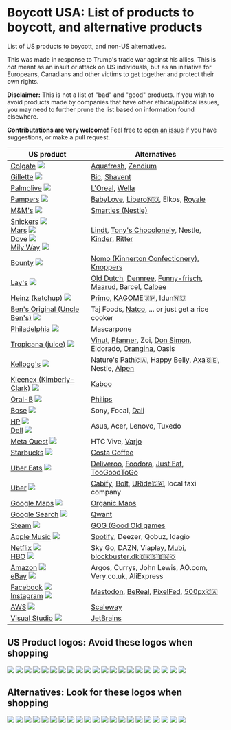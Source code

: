 # Boycott USA: List of products to boycott, and alternative products

List of US products to boycott, and non-US alternatives.

This was made in response to Trump's trade war against his allies. This is *not* meant as an insult or attack on US individuals, but as an initiative for Europeans, Canadians and other victims to get together and protect their own rights.

**Disclaimer:** This is not a list of "bad" and "good" products.
If you wish to avoid products made by companies that have other ethical/political issues, you may need to further prune the list based on information found elsewhere.

**Contributations are very welcome!** Feel free to [open an issue](https://github.com/happysegfault/boycottusa/issues) if you have suggestions, or make a pull request.

|  US product  | Alternatives |
| ------------ | ------------ |
| [Colgate](https://en.wikipedia.org/wiki/Colgate_(toothpaste)) ![](https://upload.wikimedia.org/wikipedia/commons/thumb/3/3f/Colgate.svg/220px-Colgate.svg.png) | [Aquafresh](https://www.aquafresh.com/), [Zendium](https://en.wikipedia.org/wiki/Zendium) |
| [Gillette](https://en.wikipedia.org/wiki/Gillette) ![](https://upload.wikimedia.org/wikipedia/commons/thumb/f/fa/Gillette.svg/220px-Gillette.svg.png) | [Bic](https://en.wikipedia.org/wiki/Bic_(company)), [Shavent](https://shavent.store/) |
| [Palmolive](https://en.wikipedia.org/wiki/Palmolive_(brand)) ![](https://upload.wikimedia.org/wikipedia/commons/thumb/e/e5/Palmolive_logo_2019.png/220px-Palmolive_logo_2019.png) | [L'Oreal](https://en.wikipedia.org/wiki/L%27Or%C3%A9al), [Wella](https://en.wikipedia.org/wiki/Wella) |
| [Pampers](https://en.wikipedia.org/wiki/Pampers) ![](https://upload.wikimedia.org/wikipedia/en/thumb/1/17/Pampers_logo.svg/220px-Pampers_logo.svg.png) | [BabyLove](https://babylovenappies.com.au/), [Libero🇳🇴](https://www.libero.no/), Elkos, [Royale](https://royalhijyen.com/en/) |
| [M&M's](https://en.wikipedia.org/wiki/M%26M%27s) ![](https://upload.wikimedia.org/wikipedia/commons/thumb/4/45/M%26M%27s_2022.svg/210px-M%26M%27s_2022.svg.png) | [Smarties (Nestle)](https://en.wikipedia.org/wiki/Smarties) |
| [Snickers](https://en.wikipedia.org/wiki/Snickers) ![](https://upload.wikimedia.org/wikipedia/commons/thumb/4/4c/Snickers_logo_%282000-2005%29.svg/220px-Snickers_logo_%282000-2005%29.svg.png)<br>[Mars](https://en.wikipedia.org/wiki/Mars_Inc.) ![](https://upload.wikimedia.org/wikipedia/commons/thumb/9/9c/Mars_Incorporated_2019_logo.svg/220px-Mars_Incorporated_2019_logo.svg.png)<br>[Dove](https://en.wikipedia.org/wiki/Dove_(chocolate_brand)) ![](https://upload.wikimedia.org/wikipedia/en/8/81/Dove_Chocolates_logo.png)<br> [Mily Way](https://en.wikipedia.org/wiki/Milky_Way_(chocolate_bar)) ![](https://upload.wikimedia.org/wikipedia/en/thumb/3/3c/Milky-Way-UK-Wrapper-Small.jpg/300px-Milky-Way-UK-Wrapper-Small.jpg) | [Lindt](https://en.wikipedia.org/wiki/Lindt), [Tony's Chocolonely](https://en.wikipedia.org/wiki/Tony's_Chocolonely), Nestle, [Kinder](https://en.wikipedia.org/wiki/Kinder_Chocolate), [Ritter](https://www.ritter-sport.com/en) |
| [Bounty](https://en.wikipedia.org/wiki/Bounty_(chocolate_bar)) ![](https://upload.wikimedia.org/wikipedia/en/thumb/1/19/Bounty-Wrapper-Small.jpg/300px-Bounty-Wrapper-Small.jpg) | [Nomo (Kinnerton Confectionery)](https://nomochoc.com/), [Knoppers](https://en.wikipedia.org/wiki/Knoppers_(sweet_brand)) |
| [Lay's](https://en.wikipedia.org/wiki/Lay%27s) ![](https://www.lays.com/sites/lays.com/themes/lays/img/logo-lays.png?v=2) | [Old Dutch](https://olddutchfoods.com/), [Dennree](https://www.dennree.de/), [Funny-frisch](https://www.funny-frisch.de/), [Maarud](https://www.maarud.no/), Barcel, [Calbee](https://www.calbee.co.jp/en/) |
| [Heinz (ketchup)](https://en.wikipedia.org/wiki/Heinz) ![](https://upload.wikimedia.org/wikipedia/commons/thumb/3/35/H._J._Heinz_Company_-_Logo.svg/200px-H._J._Heinz_Company_-_Logo.svg.png) | [Primo](https://www.primofoods.com/), [KAGOME🇯🇵](https://en.wikipedia.org/wiki/Kagome_(company)), Idun🇳🇴 |
| [Ben's Original (Uncle Ben's)](https://en.wikipedia.org/wiki/Ben%27s_Original) ![](https://upload.wikimedia.org/wikipedia/commons/thumb/4/47/BensOriginalLogo.svg/150px-BensOriginalLogo.svg.png) | Taj Foods, [Natco](https://www.natcofoods.com/), ... or just get a rice cooker |
| [Philadelphia](https://en.wikipedia.org/wiki/Philadelphia_Cream_Cheese) ![](https://upload.wikimedia.org/wikipedia/commons/thumb/6/6f/Philadelphia_cheese_logo.png/200px-Philadelphia_cheese_logo.png) | Mascarpone |
| [Tropicana (juice)](https://en.wikipedia.org/wiki/Tropicana_Products) ![](https://upload.wikimedia.org/wikipedia/en/thumb/b/b5/Tropicana_green_flat_logo.svg/200px-Tropicana_green_flat_logo.svg.png) | [Vinut](https://vinut.com.vn/), [Pfanner](https://www.pfanner.com/en/home/), Zoi, [Don Simon](https://donsimonuk.com/?lang=es), Eldorado, [Orangina](https://en.wikipedia.org/wiki/Orangina), Oasis |
| [Kellogg's](https://en.wikipedia.org/wiki/Kellogg%27s) ![](https://upload.wikimedia.org/wikipedia/commons/thumb/0/0a/Kellogg%27s-Logo.svg/220px-Kellogg%27s-Logo.svg.png) | Nature's Path🇨🇦, Happy Belly, [Axa🇸🇪](https://www.axa.se/), Nestle, [Alpen](https://en.wikipedia.org/wiki/Alpen_(food)) |
| [Kleenex (Kimberly-Clark)](https://en.wikipedia.org/wiki/Kleenex) ![](https://upload.wikimedia.org/wikipedia/commons/thumb/d/d4/Kleenex_2024.svg/200px-Kleenex_2024.svg.png) | [Kaboo](https://cabooproducts.com/) |
| [Oral-B](https://en.wikipedia.org/wiki/Oral-B) ![](https://upload.wikimedia.org/wikipedia/commons/thumb/6/61/Oral-B_Logo_2024.svg/220px-Oral-B_Logo_2024.svg.png) | [Philips](https://en.wikipedia.org/wiki/Philips) |
| [Bose](https://en.wikipedia.org/wiki/Bose_Corporation) ![](https://upload.wikimedia.org/wikipedia/commons/thumb/0/0c/Bose_logo.svg/220px-Bose_logo.svg.png) | Sony, Focal, [Dali](https://en.wikipedia.org/wiki/Danish_Audiophile_Loudspeaker_Industries) |
| [HP](https://en.wikipedia.org/wiki/HP_Inc.) ![](https://upload.wikimedia.org/wikipedia/commons/thumb/a/ad/HP_logo_2012.svg/130px-HP_logo_2012.svg.png)<br>[Dell](https://en.wikipedia.org/wiki/Dell) ![](https://upload.wikimedia.org/wikipedia/commons/thumb/1/18/Dell_logo_2016.svg/140px-Dell_logo_2016.svg.png) | Asus, Acer, Lenovo, Tuxedo |
| [Meta Quest](https://en.wikipedia.org/wiki/Meta_Quest) ![](https://upload.wikimedia.org/wikipedia/commons/thumb/7/7b/Meta_Platforms_Inc._logo.svg/260px-Meta_Platforms_Inc._logo.svg.png) | HTC Vive, [Varjo](https://en.wikipedia.org/wiki/Varjo) |
| [Starbucks](https://en.wikipedia.org/wiki/Starbucks) ![](https://upload.wikimedia.org/wikipedia/en/thumb/d/d3/Starbucks_Corporation_Logo_2011.svg/150px-Starbucks_Corporation_Logo_2011.svg.png) | [Costa Coffee](https://en.wikipedia.org/wiki/Costa_Coffee) |
| [Uber Eats](https://en.wikipedia.org/wiki/Uber_Eats) ![](https://upload.wikimedia.org/wikipedia/commons/thumb/b/b3/Uber_Eats_2020_logo.svg/220px-Uber_Eats_2020_logo.svg.png) | [Deliveroo](https://deliveroo.co.uk/), [Foodora](https://www.foodora.com/), [Just Eat](https://en.wikipedia.org/wiki/Just_Eat), [TooGoodToGo](https://www.toogoodtogo.com/) |
| [Uber](https://en.wikipedia.org/wiki/Uber) ![](https://upload.wikimedia.org/wikipedia/commons/thumb/5/58/Uber_logo_2018.svg/220px-Uber_logo_2018.svg.png) | [Cabify](https://en.wikipedia.org/wiki/Cabify), [Bolt](https://en.wikipedia.org/wiki/Bolt_(company)), [URide🇨🇦](https://www.uride.co/), local taxi company |
| [Google Maps](https://en.wikipedia.org/wiki/Google_Maps) ![](https://upload.wikimedia.org/wikipedia/commons/thumb/d/dc/Google_Maps_Logo.svg/270px-Google_Maps_Logo.svg.png) | [Organic Maps](https://organicmaps.app/) |
| [Google Search](https://en.wikipedia.org/wiki/Google_Search) ![](https://upload.wikimedia.org/wikipedia/commons/thumb/2/2f/Google_2015_logo.svg/220px-Google_2015_logo.svg.png) | [Qwant](https://www.qwant.com/) |
| [Steam](https://en.wikipedia.org/wiki/Steam_(service)) ![](https://upload.wikimedia.org/wikipedia/commons/thumb/c/c1/Steam_2016_logo_black.svg/220px-Steam_2016_logo_black.svg.png) | [GOG (Good Old games](https://www.gog.com/) |
| [Apple Music](https://en.wikipedia.org/wiki/Apple_Music) ![](https://upload.wikimedia.org/wikipedia/commons/thumb/9/9d/AppleMusic_2019.svg/200px-AppleMusic_2019.svg.png) | [Spotify](https://open.spotify.com/), Deezer, Qobuz, Idagio |
| [Netflix](https://en.wikipedia.org/wiki/Netflix) ![](https://upload.wikimedia.org/wikipedia/commons/thumb/0/08/Netflix_2015_logo.svg/240px-Netflix_2015_logo.svg.png)<br>[HBO](https://en.wikipedia.org/wiki/HBO) ![](https://upload.wikimedia.org/wikipedia/commons/thumb/d/de/HBO_logo.svg/220px-HBO_logo.svg.png) | Sky Go, DAZN, Viaplay, [Mubi](https://mubi.com/), [blockbuster.dk🇩🇰🇸🇪🇳🇴](https://www.blockbuster.dk/) |
| [Amazon](https://no.wikipedia.org/wiki/Amazon.com) ![](https://upload.wikimedia.org/wikipedia/commons/thumb/0/06/Amazon_2024.svg/220px-Amazon_2024.svg.png)<br>[eBay](https://en.wikipedia.org/wiki/EBay) ![](https://upload.wikimedia.org/wikipedia/commons/thumb/1/1b/EBay_logo.svg/220px-EBay_logo.svg.png) | Argos, Currys, John Lewis, AO.com, Very.co.uk, AliExpress |
| [Facebook](https://en.wikipedia.org/wiki/Facebook) ![](https://upload.wikimedia.org/wikipedia/commons/thumb/9/93/Facebook_logo_%282023%29.svg/175px-Facebook_logo_%282023%29.svg.png)<br>[Instagram](https://en.wikipedia.org/wiki/Instagram) ![](https://upload.wikimedia.org/wikipedia/commons/thumb/9/95/Instagram_logo_2022.svg/130px-Instagram_logo_2022.svg.png) | [Mastodon](https://joinmastodon.org/), [BeReal](https://en.wikipedia.org/wiki/BeReal), [PixelFed](https://pixelfed.org/), [500px🇨🇦](https://500px.com/) |
| [AWS](https://en.wikipedia.org/wiki/Amazon_Web_Services) ![](https://upload.wikimedia.org/wikipedia/commons/thumb/9/93/Amazon_Web_Services_Logo.svg/150px-Amazon_Web_Services_Logo.svg.png) | [Scaleway](https://www.scaleway.com/) |
| [Visual Studio](https://en.wikipedia.org/wiki/Visual_Studio) ![](https://upload.wikimedia.org/wikipedia/commons/thumb/2/2c/Visual_Studio_Icon_2022.svg/100px-Visual_Studio_Icon_2022.svg.png) | [JetBrains](https://www.jetbrains.com/) |

## US Product logos: Avoid these logos when shopping

![](https://upload.wikimedia.org/wikipedia/commons/thumb/4/4c/Snickers_logo_%282000-2005%29.svg/220px-Snickers_logo_%282000-2005%29.svg.png)
![](https://upload.wikimedia.org/wikipedia/commons/thumb/9/9c/Mars_Incorporated_2019_logo.svg/220px-Mars_Incorporated_2019_logo.svg.png)
![](https://upload.wikimedia.org/wikipedia/en/8/81/Dove_Chocolates_logo.png)
![](https://upload.wikimedia.org/wikipedia/en/thumb/3/3c/Milky-Way-UK-Wrapper-Small.jpg/300px-Milky-Way-UK-Wrapper-Small.jpg)
![](https://upload.wikimedia.org/wikipedia/en/thumb/1/17/Pampers_logo.svg/220px-Pampers_logo.svg.png)
![](https://upload.wikimedia.org/wikipedia/commons/thumb/3/3f/Colgate.svg/220px-Colgate.svg.png)
![](https://upload.wikimedia.org/wikipedia/commons/thumb/0/0a/Kellogg%27s-Logo.svg/220px-Kellogg%27s-Logo.svg.png)
![](https://upload.wikimedia.org/wikipedia/en/thumb/b/b5/Tropicana_green_flat_logo.svg/200px-Tropicana_green_flat_logo.svg.png)
![](https://www.lays.com/sites/lays.com/themes/lays/img/logo-lays.png?v=2)
![](https://upload.wikimedia.org/wikipedia/en/thumb/f/f6/Pringles_2021.svg/120px-Pringles_2021.svg.png)
![](https://upload.wikimedia.org/wikipedia/commons/thumb/f/fa/Gillette.svg/220px-Gillette.svg.png)
![](https://upload.wikimedia.org/wikipedia/commons/thumb/4/47/BensOriginalLogo.svg/150px-BensOriginalLogo.svg.png)
![](https://upload.wikimedia.org/wikipedia/commons/thumb/4/45/M%26M%27s_2022.svg/210px-M%26M%27s_2022.svg.png)
![](https://upload.wikimedia.org/wikipedia/commons/thumb/e/e5/Palmolive_logo_2019.png/220px-Palmolive_logo_2019.png)
![](https://upload.wikimedia.org/wikipedia/commons/thumb/6/6f/Philadelphia_cheese_logo.png/200px-Philadelphia_cheese_logo.png)
![](https://upload.wikimedia.org/wikipedia/commons/thumb/d/d4/Kleenex_2024.svg/200px-Kleenex_2024.svg.png)
![](https://upload.wikimedia.org/wikipedia/commons/thumb/0/0c/Bose_logo.svg/220px-Bose_logo.svg.png)
![](https://upload.wikimedia.org/wikipedia/commons/thumb/a/ad/HP_logo_2012.svg/130px-HP_logo_2012.svg.png)
![](https://upload.wikimedia.org/wikipedia/commons/thumb/1/18/Dell_logo_2016.svg/140px-Dell_logo_2016.svg.png)
![](https://upload.wikimedia.org/wikipedia/commons/thumb/7/7b/Meta_Platforms_Inc._logo.svg/260px-Meta_Platforms_Inc._logo.svg.png)
![](https://upload.wikimedia.org/wikipedia/commons/thumb/6/61/Oral-B_Logo_2024.svg/220px-Oral-B_Logo_2024.svg.png)

## Alternatives: Look for these logos when shopping

![](https://olddutchfoods.com/wp-content/uploads/2020/10/logo.svg)
![](https://upload.wikimedia.org/wikipedia/commons/thumb/2/2d/Dennree_Logo.png/175px-Dennree_Logo.png)
![](https://upload.wikimedia.org/wikipedia/commons/thumb/9/9d/L%27Or%C3%A9al_logo.svg/220px-L%27Or%C3%A9al_logo.svg.png)
![](https://upload.wikimedia.org/wikipedia/en/thumb/5/5c/Wella_logo.svg/150px-Wella_logo.svg.png)
![](https://i-cf65.ch-static.com/content/dam/cf-consumer-healthcare/aquafresh-redesign/zh_us/Aquafresh-US-Logo.png?auto=format)
![](https://upload.wikimedia.org/wikipedia/en/thumb/8/8e/Lindt_%26_Spr%C3%BCngli.svg/250px-Lindt_%26_Spr%C3%BCngli.svg.png)
![](https://upload.wikimedia.org/wikipedia/commons/thumb/f/fd/Tony%27s_Chocolonely_01.jpg/220px-Tony%27s_Chocolonely_01.jpg)
![](https://upload.wikimedia.org/wikipedia/en/thumb/5/51/Nestle_smarties_logo.png/200px-Nestle_smarties_logo.png)
![](https://upload.wikimedia.org/wikipedia/en/thumb/7/72/Alpen_Logo.png/220px-Alpen_Logo.png)
![](https://www.funny-frisch.de/assets/images/e/Logo-cdfedeba.svg)
![](https://upload.wikimedia.org/wikipedia/en/thumb/d/d8/Nestl%C3%A9.svg/160px-Nestl%C3%A9.svg.png)
![](https://upload.wikimedia.org/wikipedia/commons/thumb/9/96/Danone_spain.png/200px-Danone_spain.png)
![](https://upload.wikimedia.org/wikipedia/en/thumb/2/2e/Yoplait_logo.png/140px-Yoplait_logo.png)
![](https://upload.wikimedia.org/wikipedia/commons/thumb/b/b5/Activia_logo.png/200px-Activia_logo.png)
![](https://upload.wikimedia.org/wikipedia/en/thumb/c/c7/Bic_%28company%29_Logo.svg/220px-Bic_%28company%29_Logo.svg.png)
![](https://upload.wikimedia.org/wikipedia/commons/thumb/c/ce/Ritter_Sport_logo.svg/220px-Ritter_Sport_logo.svg.png)
![](https://www.tajfoods.com/wp-content/uploads/2021/10/taj-foods.png)
![](https://upload.wikimedia.org/wikipedia/commons/thumb/c/ca/Sony_logo.svg/250px-Sony_logo.svg.png)
![](https://en.wikipedia.org/wiki/Danish_Audiophile_Loudspeaker_Industries)
![](https://upload.wikimedia.org/wikipedia/commons/thumb/2/2e/ASUS_Logo.svg/250px-ASUS_Logo.svg.png)
![](https://upload.wikimedia.org/wikipedia/commons/thumb/5/52/Philips_logo_new.svg/220px-Philips_logo_new.svg.png)
